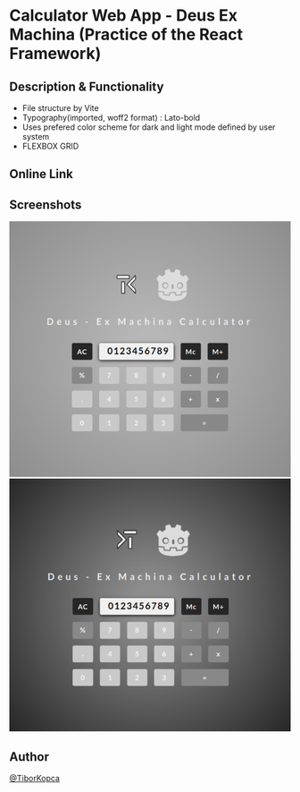 # Calculator Web App - Deus Ex Machina (Practice of the React Framework)

## Description & Functionality
<!-- * In the vertical mode shows the landing page -->
<!-- * In the horizontal mode shows the calculator -->
- File structure by Vite
- Typography(imported, woff2 format) : Lato-bold
- Uses prefered color scheme for dark and light mode defined by user system
- FLEXBOX GRID
<!-- - fully responsive
- button 1 : add + 1
- button 2 : reset
- counter : number of clicks
- animated transitios between old value and new value -->

## Online Link
<!-- [github Pages Link](https://tiborkopca.github.io/Javascript2024-DeusExMachina-SmartphoneCalculator/) -->
<!-- [Vercel](https://javascript2024-deus-ex-machina-smartphone-calculator-rc8ei62ah.vercel.app/) -->


## Screenshots
![desktop](./src/img/screenshot/screenshot1.png)
![desktop](./src/img/screenshot/screenshot2.png)

## Author
[@TiborKopca](https://github.com/TiborKopca)